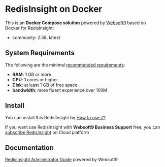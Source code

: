# RedisInsight on Docker  

This is an **Docker Compose solution** powered by [Websoft9](https://www.websoft9.com) based on Docker for RedisInsight:


 - community:  2.58, latest


## System Requirements

The following are the minimal [recommended requirements](https://hub.docker.com/r/redis/redisinsight):

* **RAM**: 1 GB or more
* **CPU**: 1 cores or higher
* **Disk**: at least 1 GB of free space
* **bandwidth**: more fluent experience over 100M  

## Install

You can install this RedisInsight by [How to use it?](https://github.com/Websoft9/docker-library#how-to-use-it).   

If you want use RedisInsight with **Websoft9 Business Support** free, you can [subscribe RedisInsight](https://www.websoft9.com/apps) on Cloud platform

## Documentation

[RedisInsight Administrator Guide](https://support.websoft9.com/docs/redisinsight) powered by Websoft9